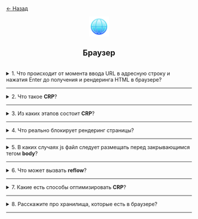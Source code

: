 <a href="./README.md">← Назад</a>

<div align="center">
  <img src="../../assets/icons/icons-for-titles/browser.png">
  <h2>Браузер</h2>
</div>
<br />

<details>
<summary><span>1. Что происходит от момента ввода URL в адресную строку и нажатия Enter до получения и рендеринга HTML в браузере?</span></summary>
<br />

### **1. Ввод URL и разбор**

- Пользователь вводит URL, например `https://example.com`.
- Браузер анализирует URL и определяет:
  - Протокол (`https`)
  - Доменное имя (`example.com`)
  - Путь, параметры, якорь (если есть)

---

### **2. Проверка кэша**

Браузер перед запросом проверяет локальные источники:

- **DNS-кэш** (если IP-адрес уже запрашивался ранее)
- **Кэш HTTP** (если страница была загружена и сохранена)
- **Service Worker** (если настроен, может обработать запрос)

Если IP-адрес найден в кэше, этап DNS-резолвинга пропускается.

---

### **3. DNS-резолвинг и поиск IP-адреса**

Если в кэше нет IP, браузер делает DNS-запрос. Запрос проходит несколько этапов, двигаясь по цепочке серверов:

1. **Локальный DNS** (провайдер интернета) проверяет наличие записи.
2. Если записи нет, запрос передаётся на **корневые DNS-серверы**.
3. Корневой сервер направляет запрос на **сервер доменной зоны** (например, `.com`).
4. Сервер доменной зоны направляет к **авторитетному DNS-серверу сайта** (например, DNS `example.com`).
5. Авторитетный сервер возвращает **IP-адрес** соответствующего домена.

В результате `example.com` → `93.184.216.34`.

---

### **4. Установка TCP-соединения**

Браузер устанавливает соединение с полученным IP через **TCP**:

- Открывается соединение на порт **80 (HTTP) или 443 (HTTPS)**.
- Используется **трёхстороннее рукопожатие** (three-way handshake). Этот процесс состоит из трёх шагов:

  - Браузер (клиент) отправляет **SYN-пакет** на сервер, запрашивая установление соединения.
  - Сервер принимает SYN-запрос и отвечает **SYN-ACK-пакетом**, подтверждая готовность к соединению.
  - Клиент получает SYN-ACK и отправляет **ACK-пакет**, подтверждая установление соединения.

---

### **5. TLS-рукопожатие (для HTTPS)**

Для защищённого соединения браузер и сервер:

- Обмениваются сертификатами.
- Устанавливают общий **ключ шифрования** (SSL/TLS).

---

### **6. Отправка HTTP-запроса**

Браузер отправляет **HTTP-запрос**:

```
GET / HTTP/1.1
Host: example.com
User-Agent: Chrome/...
Accept: text/html
```

---

### **7. Сервер получает и обрабатывает запрос**

- Сервер принимает запрос и формирует **HTTP-ответ**:
  - Если сайт динамический, может использовать backend (Node.js, PHP, Python и др.).
  - Если страница статическая, отдаёт HTML-файл.

---

### **8. Ответ сервера**

Сервер отправляет **HTTP-ответ**:

```
HTTP/1.1 200 OK
Content-Type: text/html
Content-Length: ...
```

</details>

---

<details>
<summary><span>2. Что такое <b>CRP</b>?</span></summary>
<br />

**Critical Rendering Path (CRP)** — это последовательность шагов, которые браузер выполняет, чтобы преобразовать HTML, CSS и JavaScript в полноценную веб-страницу, отображаемую на экране

</details>

---

<details>
<summary><span>3. Из каких этапов состоит <b>CRP</b>?</span></summary>
<br />

1. **Парсинг HTML** – браузер загружает HTML и строит DOM-дерево

2. **Обработка CSS** – загружается CSS и формируется CSSOM (модель стилей)

3. **Построение Render Tree** – объединяются DOM и CSSOM, формируя структуру элементов для рендеринга

4. **Этап Layout (вычисление расположения)** – браузер рассчитывает размеры и позиции элементов на странице

5. **Этап Painting (отрисовка)** – пиксели переводятся в визуальное представление, отрисовывая контент

6. **Этап Compositing (сборка слоев)** – финальный этап, где элементы объединяются в единое изображение и отображаются на экране

</details>

---

<details>
<summary><span>4. Что реально блокирует рендеринг страницы?</span></summary>
<br />

1. **CSS-файлы** – внешние таблицы стилей блокируют рендеринг до их полной загрузки и обработки браузером, так как влияют на внешний вид страницы.

2. **Синхронный JavaScript (`<script>` без `defer` или `async`)** – приостанавливает парсинг HTML, задерживая построение DOM и начало рендеринга.

3. **Web Fonts (шрифты)** – если используется `font-display: auto` или `block`, браузер может скрыть текст (FOIT), дожидаясь загрузки шрифта.

4. **`@import` в CSS** – особенно при вложенном импорте, замедляет загрузку и обработку стилей, блокируя рендеринг.

</details>

---

<details>
<summary><span>5. В каких случаях js файл следует размещать перед закрывающимся тегом <b>body</b>?</span></summary>
<br />

1. **Когда скрипт зависит от HTML-элементов** – если JavaScript работает с DOM (`document.getElementById`, `querySelector`), важно, чтобы элементы уже были загружены и доступны для изменений.

2. **Когда JavaScript взаимодействует со стилями** – если скрипт изменяет CSS или зависит от `getComputedStyle()`, важно, чтобы браузер сначала сформировал CSSOM и применил стили.

Размещение перед `</body>` также позволяет избежать блокировки рендеринга.

</details>

---

<details>
<summary><span>6. Что может вызвать <b>reflow</b>?</span></summary>
<br />

1. **Изменение размеров элемента** – установка или изменение `width`, `height`, `padding`, `margin`, `border`, `box-sizing` и других параметров, влияющих на геометрию.

2. **Добавление или удаление элементов в DOM** – любое изменение DOM-структуры (добавление, удаление, перемещение узлов) может повлиять на layout.

3. **Изменение стилей, влияющих на layout** – например, `display`, `position`, `float`, `font-size`, `line-height`.

4. **Вычисление размеров через JavaScript** – вызовы `getBoundingClientRect()`, `offsetWidth`, `scrollHeight` и др. могут вызвать принудительный reflow, если перед этим DOM был изменён.

5. **Изменение шрифтов** – загрузка нового шрифта (`@font-face`) или смена `font-family` может изменить размеры текста и вызвать перерасчёт.

6. **Изменение layout-свойств во время анимации** – свойства вроде `top`, `left`, `width`, `height` (особенно без GPU-оптимизации) вызывают reflow.

7. **Редактируемые области (`contenteditable`)** – изменение текста или вставка контента внутри может вызывать reflow во время взаимодействия пользователя.

8. **Сложные структуры (например, таблицы)** – таблицы с взаимозависимыми размерами ячеек чаще вызывают reflow и требуют больше вычислений.

</details>

---

<details>
<summary><span>7. Какие есть способы оптимизировать <b>CRP</b>?</span></summary>
<br />

1. **Сокращение количества критических ресурсов**  
   — удаление неиспользуемых CSS и JS  
   — откладывание загрузки некритичных ресурсов (ленивая загрузка)

2. **Минимизация блокирующих рендеринг ресурсов**  
   — использование атрибутов `async` и `defer` для скриптов  
   — вынос критичных стилей в `<style>` (critical CSS), остальное — отложенно

3. **Минимизация размеров критических ресурсов**  
   — минификация CSS, JS, HTML  
   — сжатие через Gzip или Brotli

4. **Оптимизация количества HTTP-запросов**  
   — объединение файлов (bundling)  
   — инлайнинг критических стилей и скриптов

5. **Оптимизация порядка загрузки ресурсов**  
   — приоритетная загрузка ресурсов, необходимых для первого экрана  
   — отложенная загрузка неважного контента (`lazy loading`)

6. **Использование `<preload>`, `<prefetch>`, `<preconnect>`**  
   — `preload` — ранняя загрузка критических ресурсов  
   — `prefetch` — предварительная загрузка ресурсов, которые понадобятся позже  
   — `preconnect` — предварительное соединение с внешними доменами (например, шрифты, аналитика)

7. **Использование CDN (Content Delivery Network)**  
   — ускорение загрузки за счёт доставки ресурсов с ближайших серверов

</details>

---

<details>
<summary><span>8. Расскажите про хранилища, которые есть в браузере?</span></summary>
<br />

| Хранилище          | Объём данных                             | Срок хранения                                                          | Доступность                                    | Особенности                                                                 |
| ------------------ | ---------------------------------------- | ---------------------------------------------------------------------- | ---------------------------------------------- | --------------------------------------------------------------------------- |
| **Cookies**        | ~4 KB на cookie                          | Устанавливается сервером или JavaScript, может быть ограничен временем | Отправляются на сервер при каждом HTTP-запросе | Используются для аутентификации, хранения пользовательских настроек         |
| **LocalStorage**   | До 5–10 MB                               | Пока пользователь вручную не удалит                                    | Только внутри текущего домена                  | Хранение данных между сессиями, синхронный API                              |
| **SessionStorage** | До 5–10 MB                               | До закрытия вкладки браузера                                           | Только в рамках одной вкладки                  | Для временного хранения данных, уникальных для вкладки                      |
| **IndexedDB**      | Ограничено только дисковым пространством | Долговременное хранение                                                | Только в браузере                              | Асинхронное хранилище для структурированных данных, поддерживает транзакции |
| **Cache Storage**  | Зависит от браузера и политики           | Долговременное хранение                                                | Только в браузере                              | Используется в Service Worker для кэширования ресурсов (например, в PWA)    |

</details>

---

<!--
<details>
<summary><span></span></summary>
<br />

</details>

--- -->
